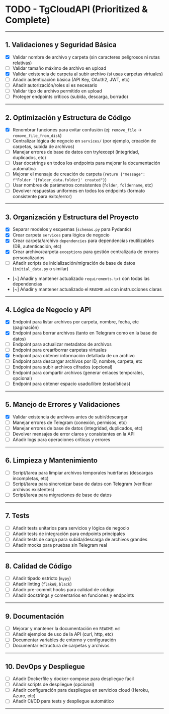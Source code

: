 # TODO - TgCloudAPI (Prioritized & Complete)

---

## 1. **Validaciones y Seguridad Básica**

- [x] Validar nombre de archivo y carpeta (sin caracteres peligrosos ni rutas relativas)
- [ ] Validar tamaño máximo de archivo en upload
- [x] Validar existencia de carpeta al subir archivo (si usas carpetas virtuales)
- [ ] Añadir autenticación básica (API Key, OAuth2, JWT, etc)
- [ ] Añadir autorización/roles si es necesario
- [ ] Validar tipo de archivo permitido en upload
- [ ] Proteger endpoints críticos (subida, descarga, borrado)

---

## 2. **Optimización y Estructura de Código**

- [x] Renombrar funciones para evitar confusión (ej: `remove_file` → `remove_file_from_disk`)
- [ ] Centralizar lógica de negocio en `services/` (por ejemplo, creación de carpetas, subida de archivos)
- [ ] Manejar errores de base de datos con try/except (integridad, duplicados, etc)
- [ ] Usar docstrings en todos los endpoints para mejorar la documentación automática
- [ ] Mejorar el mensaje de creación de carpeta (`return {"message": f"Folder '{folder_data.folder}' created"}`)
- [ ] Usar nombres de parámetros consistentes (`folder`, `foldername`, etc)
- [ ] Devolver respuestas uniformes en todos los endpoints (formato consistente para éxito/error)

---

## 3. **Organización y Estructura del Proyecto**

- [x] Separar modelos y esquemas (`schemas.py` para Pydantic)
- [x] Crear carpeta `services` para lógica de negocio
- [x] Crear carpeta/archivo `dependencies` para dependencias reutilizables (DB, autenticación, etc)
- [x] Crear archivo/carpeta `exceptions` para gestión centralizada de errores personalizados
- [ ] Añadir scripts de inicialización/migración de base de datos (`initial_data.py` o similar)
- [~] Añadir y mantener actualizado `requirements.txt` con todas las dependencias
- [~] Añadir y mantener actualizado el `README.md` con instrucciones claras

---

## 4. **Lógica de Negocio y API**

- [x] Endpoint para listar archivos por carpeta, nombre, fecha, etc (paginación)
- [x] Endpoint para borrar archivos (tanto en Telegram como en la base de datos)
- [ ] Endpoint para actualizar metadatos de archivos
- [ ] Endpoint para crear/borrar carpetas virtuales
- [x] Endpoint para obtener información detallada de un archivo
- [ ] Endpoint para descargar archivos por ID, nombre, carpeta, etc
- [ ] Endpoint para subir archivos cifrados (opcional)
- [ ] Endpoint para compartir archivos (generar enlaces temporales, opcional)
- [ ] Endpoint para obtener espacio usado/libre (estadísticas)

---

## 5. **Manejo de Errores y Validaciones**

- [x] Validar existencia de archivos antes de subir/descargar
- [ ] Manejar errores de Telegram (conexión, permisos, etc)
- [ ] Manejar errores de base de datos (integridad, duplicados, etc)
- [ ] Devolver mensajes de error claros y consistentes en la API
- [ ] Añadir logs para operaciones críticas y errores

---

## 6. **Limpieza y Mantenimiento**

- [ ] Script/tarea para limpiar archivos temporales huérfanos (descargas incompletas, etc)
- [ ] Script/tarea para sincronizar base de datos con Telegram (verificar archivos existentes)
- [ ] Script/tarea para migraciones de base de datos

---

## 7. **Tests**

- [ ] Añadir tests unitarios para servicios y lógica de negocio
- [ ] Añadir tests de integración para endpoints principales
- [ ] Añadir tests de carga para subida/descarga de archivos grandes
- [ ] Añadir mocks para pruebas sin Telegram real

---

## 8. **Calidad de Código**

- [ ] Añadir tipado estricto (`mypy`)
- [ ] Añadir linting (`flake8`, `black`)
- [ ] Añadir pre-commit hooks para calidad de código
- [ ] Añadir docstrings y comentarios en funciones y endpoints

---

## 9. **Documentación**

- [ ] Mejorar y mantener la documentación en `README.md`
- [ ] Añadir ejemplos de uso de la API (curl, http, etc)
- [ ] Documentar variables de entorno y configuración
- [ ] Documentar estructura de carpetas y archivos

---

## 10. **DevOps y Despliegue**

- [ ] Añadir Dockerfile y docker-compose para despliegue fácil
- [ ] Añadir scripts de despliegue (opcional)
- [ ] Añadir configuración para despliegue en servicios cloud (Heroku, Azure, etc)
- [ ] Añadir CI/CD para tests y despliegue automático

---
